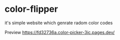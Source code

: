# color-flipper
 it's simple website which genrate radom color codes

Preview
https://fd32736a.color-picker-3ic.pages.dev/
